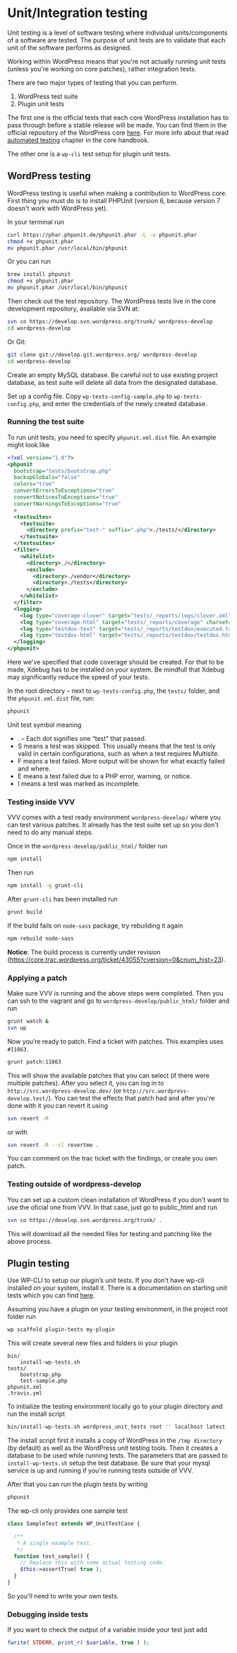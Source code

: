 # Unit/Integration testing

Unit testing is a level of software testing where individual units/components of a software are tested. The purpose of unit tests are to validate that each unit of the software performs as designed.

Working within WordPress means that you're not actually running unit tests (unless you're working on core patches), rather integration tests.

There are two major types of testing that you can perform.

1. WordPress test suite
2. Plugin unit tests

The first one is the official tests that each core WordPress installation has to pass through before a stable release will be made. You can find them in the official repository of the WordPress core [here](https://core.trac.wordpress.org/browser/trunk/tests). For more info about that read [automated testing](https://make.wordpress.org/core/handbook/testing/automated-testing/) chapter in the core handbook.

The other one is a `wp-cli` test setup for plugin unit tests.

## WordPress testing

WordPress testing is useful when making a contribution to WordPress core. First thing you must do is to install PHPUnit (version 6, because version 7 doesn't work with WordPress yet).

In your terminal run

```sh
curl https://phar.phpunit.de/phpunit.phar -L -o phpunit.phar
chmod +x phpunit.phar
mv phpunit.phar /usr/local/bin/phpunit
```

Or you can run

```sh
brew install phpunit
chmod +x phpunit.phar
mv phpunit.phar /usr/local/bin/phpunit
```

Then check out the test repository. The WordPress tests live in the core development repository, available via SVN at:

```sh
svn co https://develop.svn.wordpress.org/trunk/ wordpress-develop
cd wordpress-develop
```

Or Git:

```sh
git clone git://develop.git.wordpress.org/ wordpress-develop
cd wordpress-develop
```

Create an empty MySQL database. Be careful not to use existing project database, as test suite will delete all data from the designated database.

Set up a config file. Copy `wp-tests-config-sample.php` to `wp-tests-config.php`, and enter the credentials of the newly created database.

### Running the test suite

To run unit tests, you need to specify `phpunit.xml.dist` file. An example might look like

```xml
<?xml version="1.0"?>
<phpunit
  bootstrap="tests/bootstrap.php"
  backupGlobals="false"
  colors="true"
  convertErrorsToExceptions="true"
  convertNoticesToExceptions="true"
  convertWarningsToExceptions="true"
  >
  <testsuites>
    <testsuite>
      <directory prefix="test-" suffix=".php">./tests/</directory>
    </testsuite>
  </testsuites>
  <filter>
    <whitelist>
      <directory>./</directory>
      <exclude>
        <directory>./vendor</directory>
        <directory>./tests</directory>
      </exclude>
    </whitelist>
  </filter>
  <logging>
    <log type="coverage-clover" target="tests/_reports/logs/clover.xml"/>
    <log type="coverage-html" target="tests/_reports/coverage" charset="UTF-8" yui="true" highlight="true" lowUpperBound="35" highLowerBound="70" />
    <log type="testdox-text" target="tests/_reports/testdox/executed.txt"/>
    <log type="testdox-html" target="tests/_reports/testdox/testdox.html" />
  </logging>
</phpunit>
```

Here we've specified that code coverage should be created. For that to be made, Xdebug has to be installed on your system. Be mindfull that Xdebug may significantly reduce the speed of your tests.

In the root directory – next to `wp-tests-config.php`, the `tests/` folder, and the `phpunit.xml.dist` file, run:

```sh
phpunit
```

Unit test symbol meaning

* . – Each dot signifies one “test” that passed.
* S means a test was skipped. This usually means that the test is only valid in certain configurations, such as when a test requires Multisite.
* F means a test failed. More output will be shown for what exactly failed and where.
* E means a test failed due to a PHP error, warning, or notice.
* I means a test was marked as incomplete.

### Testing inside VVV

VVV comes with a test ready environment `wordpress-develop/` where you can test various patches. It already has the test suite set up so you don't need to do any manual steps.

Once in the `wordpress-develop/public_html/` folder run

```sh
npm install
```

Then run

```sh
npm install -g grunt-cli
```

After `grunt-cli` has been installed run

```sh
grunt build
```

If the build fails on `node-sass` package, try rebuilding it again

```sh
npm rebuild node-sass
```

**Notice**: The build process is currently under revision (https://core.trac.wordpress.org/ticket/43055?cversion=0&cnum_hist=23).

### Applying a patch

Make sure VVV is running and the above steps were completed. Then you can ssh to the vagrant and go to `wordpress-develop/public_html/` folder and run

```sh
grunt watch &
svn up
```

Now you’re ready to patch. Find a ticket with patches. This examples uses `#11863`.

```sh
grunt patch:11863
```

This will show the available patches that you can select (if there were multiple patches). After you select it, you can log in to `http://src.wordpress-develop.dev/` (or `http://src.wordpress-develop.test/`). You can test the effects that patch had and after you're done with it you can revert it using

```sh
svn revert -R
```

or with

```sh
svn revert -R --cl revertme .
```

You can comment on the trac ticket with the findings, or create you own patch.

### Testing outside of wordpress-develop

You can set up a custom clean installation of WordPress if you don't want to use the oficial one from VVV.
In that case, just go to public_html and run

```sh
svn co https://develop.svn.wordpress.org/trunk/ .
```

This will download all the needed files for testing and patching like the above process.

## Plugin testing

Use WP-CLI to setup our plugin’s unit tests. If you don't have wp-cli installed on your system, install it. There is a documentation on starting unit tests which you can find [here](https://make.wordpress.org/cli/handbook/plugin-unit-tests/).

Assuming you have a plugin on your testing environment, in the project root folder run

```sh
wp scaffold plugin-tests my-plugin
```
This will create several new files and folders in your plugin

```
bin/
    install-wp-tests.sh
tests/
    bootstrap.php
    test-sample.php
phpunit.xml
.travis.yml
```


To initialize the testing environment locally go to your plugin directory and run the install script

```sh
bin/install-wp-tests.sh wordpress_unit_tests root '' localhost latest
```

The install script first it installs a copy of WordPress in the `/tmp directory` (by default) as well as the WordPress unit testing tools. Then it creates a database to be used while running tests. The parameters that are passed to `install-wp-tests.sh` setup the test database. Be sure that your mysql service is up and running if you're running tests outside of VVV.

After that you can run the plugin tests by writing

```sh
phpunit
```

The wp-cli only provides one sample test

```php
class SampleTest extends WP_UnitTestCase {

  /**
   * A single example test.
   */
  function test_sample() {
    // Replace this with some actual testing code.
    $this->assertTrue( true );
  }
}
```

So you'll need to write your own tests.

### Debugging inside tests

If you want to check the output of a variable inside your test just add

```php
fwrite( STDERR, print_r( $variable, true ) );
```
